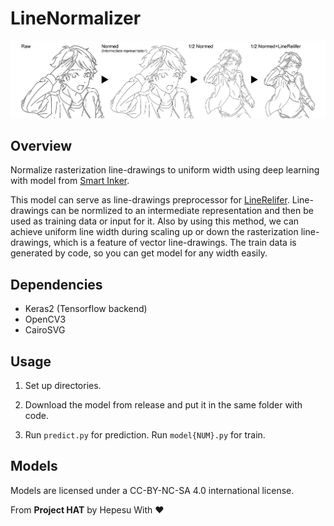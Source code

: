 # LineNormalizer
<p align="center">
 <img src="figs/overview.png"/>
</p>

## Overview
Normalize rasterization line-drawings to uniform width using deep learning with model from [Smart Inker](http://hi.cs.waseda.ac.jp/~esimo/en/research/inking/).

This model can serve as line-drawings preprocessor for [LineRelifer](https://github.com/hepesu/LineRelifer/). Line-drawings can be normlized to an intermediate representation and then be used as training data or input for it.
Also by using this method, we can achieve uniform line width during scaling up or down the rasterization line-drawings, which is a feature of vector line-drawings. The train data is generated by code, so you can get model for any width easily.

## Dependencies
* Keras2 (Tensorflow backend)
* OpenCV3
* CairoSVG

## Usage
1. Set up directories.

2. Download the model from release and put it in the same folder with code.

3. Run `predict.py` for prediction. Run `model{NUM}.py` for train.

## Models
Models are licensed under a CC-BY-NC-SA 4.0 international license.

From **Project HAT** by Hepesu With :heart:
